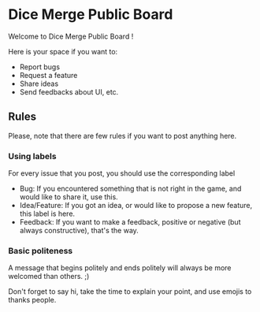 # Dice Merge Public Board
Welcome to Dice Merge Public Board !

Here is your space if you want to:
- Report bugs
- Request a feature
- Share ideas
- Send feedbacks about UI, etc.

## Rules
Please, note that there are few rules if you want to post anything here.

### Using labels
For every issue that you post, you should use the corresponding label

- Bug: If you encountered something that is not right in the game, and would like to share it, use this.
- Idea/Feature: If you got an idea, or would like to propose a new feature, this label is here.
- Feedback: If you want to make a feedback, positive or negative (but always constructive), that's the way.

### Basic politeness
A message that begins politely and ends politely will always be more welcomed than others. ;)

Don't forget to say hi, take the time to explain your point, and use emojis to thanks people.

